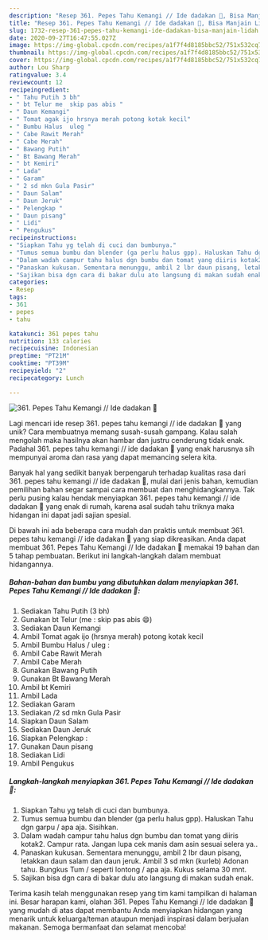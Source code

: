 ```yaml
---
description: "Resep 361. Pepes Tahu Kemangi // Ide dadakan 💞, Bisa Manjain Lidah"
title: "Resep 361. Pepes Tahu Kemangi // Ide dadakan 💞, Bisa Manjain Lidah"
slug: 1732-resep-361-pepes-tahu-kemangi-ide-dadakan-bisa-manjain-lidah
date: 2020-09-27T16:47:55.027Z
image: https://img-global.cpcdn.com/recipes/a1f7f4d8185bbc52/751x532cq70/361-pepes-tahu-kemangi-ide-dadakan-💞-foto-resep-utama.jpg
thumbnail: https://img-global.cpcdn.com/recipes/a1f7f4d8185bbc52/751x532cq70/361-pepes-tahu-kemangi-ide-dadakan-💞-foto-resep-utama.jpg
cover: https://img-global.cpcdn.com/recipes/a1f7f4d8185bbc52/751x532cq70/361-pepes-tahu-kemangi-ide-dadakan-💞-foto-resep-utama.jpg
author: Lou Sharp
ratingvalue: 3.4
reviewcount: 12
recipeingredient:
- " Tahu Putih 3 bh"
- " bt Telur me  skip pas abis "
- " Daun Kemangi"
- " Tomat agak ijo hrsnya merah potong kotak kecil"
- " Bumbu Halus  uleg "
- " Cabe Rawit Merah"
- " Cabe Merah"
- " Bawang Putih"
- " Bt Bawang Merah"
- " bt Kemiri"
- " Lada"
- " Garam"
- " 2 sd mkn Gula Pasir"
- " Daun Salam"
- " Daun Jeruk"
- " Pelengkap "
- " Daun pisang"
- " Lidi"
- " Pengukus"
recipeinstructions:
- "Siapkan Tahu yg telah di cuci dan bumbunya."
- "Tumus semua bumbu dan blender (ga perlu halus gpp). Haluskan Tahu dgn garpu / apa aja. Sisihkan."
- "Dalam wadah campur tahu halus dgn bumbu dan tomat yang diiris kotak2. Campur rata. Jangan lupa cek manis dam asin sesuai selera ya.."
- "Panaskan kukusan. Sementara menunggu, ambil 2 lbr daun pisang, letakkan daun salam dan daun jeruk. Ambil 3 sd mkn (kurleb) Adonan tahu. Bungkus Tum / seperti lontong / apa aja. Kukus selama 30 mnt."
- "Sajikan bisa dgn cara di bakar dulu ato langsung di makan sudah enak."
categories:
- Resep
tags:
- 361
- pepes
- tahu

katakunci: 361 pepes tahu 
nutrition: 133 calories
recipecuisine: Indonesian
preptime: "PT21M"
cooktime: "PT39M"
recipeyield: "2"
recipecategory: Lunch

---
```



![361. Pepes Tahu Kemangi // Ide dadakan 💞](https://img-global.cpcdn.com/recipes/a1f7f4d8185bbc52/751x532cq70/361-pepes-tahu-kemangi-ide-dadakan-💞-foto-resep-utama.jpg)

Lagi mencari ide resep 361. pepes tahu kemangi // ide dadakan 💞 yang unik? Cara membuatnya memang susah-susah gampang. Kalau salah mengolah maka hasilnya akan hambar dan justru cenderung tidak enak. Padahal 361. pepes tahu kemangi // ide dadakan 💞 yang enak harusnya sih mempunyai aroma dan rasa yang dapat memancing selera kita.



Banyak hal yang sedikit banyak berpengaruh terhadap kualitas rasa dari 361. pepes tahu kemangi // ide dadakan 💞, mulai dari jenis bahan, kemudian pemilihan bahan segar sampai cara membuat dan menghidangkannya. Tak perlu pusing kalau hendak menyiapkan 361. pepes tahu kemangi // ide dadakan 💞 yang enak di rumah, karena asal sudah tahu triknya maka hidangan ini dapat jadi sajian spesial.


Di bawah ini ada beberapa cara mudah dan praktis untuk membuat 361. pepes tahu kemangi // ide dadakan 💞 yang siap dikreasikan. Anda dapat membuat 361. Pepes Tahu Kemangi // Ide dadakan 💞 memakai 19 bahan dan 5 tahap pembuatan. Berikut ini langkah-langkah dalam membuat hidangannya.

<!--inarticleads1-->

##### Bahan-bahan dan bumbu yang dibutuhkan dalam menyiapkan 361. Pepes Tahu Kemangi // Ide dadakan 💞:

1. Sediakan  Tahu Putih (3 bh)
1. Gunakan  bt Telur (me : skip pas abis 😄)
1. Sediakan  Daun Kemangi
1. Ambil  Tomat agak ijo (hrsnya merah) potong kotak kecil
1. Ambil  Bumbu Halus / uleg :
1. Ambil  Cabe Rawit Merah
1. Ambil  Cabe Merah
1. Gunakan  Bawang Putih
1. Gunakan  Bt Bawang Merah
1. Ambil  bt Kemiri
1. Ambil  Lada
1. Sediakan  Garam
1. Sediakan  /2 sd mkn Gula Pasir
1. Siapkan  Daun Salam
1. Sediakan  Daun Jeruk
1. Siapkan  Pelengkap :
1. Gunakan  Daun pisang
1. Sediakan  Lidi
1. Ambil  Pengukus




<!--inarticleads2-->

##### Langkah-langkah menyiapkan 361. Pepes Tahu Kemangi // Ide dadakan 💞:

1. Siapkan Tahu yg telah di cuci dan bumbunya.
1. Tumus semua bumbu dan blender (ga perlu halus gpp). Haluskan Tahu dgn garpu / apa aja. Sisihkan.
1. Dalam wadah campur tahu halus dgn bumbu dan tomat yang diiris kotak2. Campur rata. Jangan lupa cek manis dam asin sesuai selera ya..
1. Panaskan kukusan. Sementara menunggu, ambil 2 lbr daun pisang, letakkan daun salam dan daun jeruk. Ambil 3 sd mkn (kurleb) Adonan tahu. Bungkus Tum / seperti lontong / apa aja. Kukus selama 30 mnt.
1. Sajikan bisa dgn cara di bakar dulu ato langsung di makan sudah enak.




Terima kasih telah menggunakan resep yang tim kami tampilkan di halaman ini. Besar harapan kami, olahan 361. Pepes Tahu Kemangi // Ide dadakan 💞 yang mudah di atas dapat membantu Anda menyiapkan hidangan yang menarik untuk keluarga/teman ataupun menjadi inspirasi dalam berjualan makanan. Semoga bermanfaat dan selamat mencoba!
